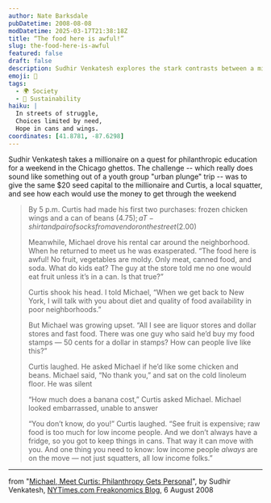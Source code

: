 ```yaml
---
author: Nate Barksdale
pubDatetime: 2008-08-08
modDatetime: 2025-03-17T21:38:18Z
title: “The food here is awful!”
slug: the-food-here-is-awful
featured: false
draft: false
description: Sudhir Venkatesh explores the stark contrasts between a millionaire's experiences and those of a local squatter in Chicago's impoverished neighborhoods.
emoji: 🍗
tags:
  - 🌍 Society
  - 🌱 Sustainability
haiku: |
  In streets of struggle,  
  Choices limited by need,  
  Hope in cans and wings.
coordinates: [41.8781, -87.6298]
---
```


Sudhir Venkatesh takes a millionaire on a quest for philanthropic education for a weekend in the Chicago ghettos. The challenge -- which really does sound like something out of a youth group "urban plunge" trip -- was to give the same $20 seed capital to the millionaire and Curtis, a local squatter, and see how each would use the money to get through the weekend

> By 5 p.m. Curtis had made his first two purchases: frozen chicken wings and a can of beans ($4.75); a T-shirt and pair of socks from a vendor on the street ($2.00)
>
> Meanwhile, Michael drove his rental car around the neighborhood. When he returned to meet us he was exasperated. “The food here is awful! No fruit, vegetables are moldy. Only meat, canned food, and soda. What do kids eat? The guy at the store told me no one would eat fruit unless it’s in a can. Is that true?”
>
> Curtis shook his head. I told Michael, “When we get back to New York, I will talk with you about diet and quality of food availability in poor neighborhoods.”
>
> But Michael was growing upset. “All I see are liquor stores and dollar stores and fast food. There was one guy who said he’d buy my food stamps — 50 cents for a dollar in stamps? How can people live like this?”
>
> Curtis laughed. He asked Michael if he’d like some chicken and beans. Michael said, “No thank you,” and sat on the cold linoleum floor. He was silent
>
> “How much does a banana cost,” Curtis asked Michael. Michael looked embarrassed, unable to answer
>
> “You don’t know, do you!” Curtis laughed. “See fruit is expensive; raw food is too much for low income people. And we don’t always have a fridge, so you got to keep things in cans. That way it can move with you. And one thing you need to know: low income people _always_ are on the move — not just squatters, all low income folks.”

---

from "[Michael, Meet Curtis: Philanthropy Gets Personal](http://freakonomics.blogs.nytimes.com/2008/08/06/michael-meet-curtis-philanthropy-gets-personal/)", by Sudhir Venkatesh, [NYTimes.com Freakonomics Blog](http://freakonomics.blogs.nytimes.com//), 6 August 2008
